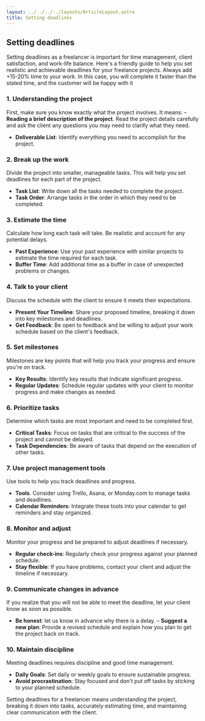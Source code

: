 ```yaml
---
layout: ../../../../layouts/ArticleLayout.astro
title: Setting deadlines
---
```


## Setting deadlines

Setting deadlines as a freelancer is important for time management, client satisfaction, and work-life balance. Here's a friendly guide to help you set realistic and achievable deadlines for your freelance projects. Always add +15-20% time to your work. In this case, you will complete it faster than the stated time, and the customer will be happy with it

### 1. Understanding the project

First, make sure you know exactly what the project involves. It means:
– **Reading a brief description of the project**. Read the project details carefully and ask the client any questions you may need to clarify what they need.
- **Deliverable List**: Identify everything you need to accomplish for the project.

### 2. Break up the work

Divide the project into smaller, manageable tasks. This will help you set deadlines for each part of the project.
- **Task List**: Write down all the tasks needed to complete the project.
- **Task Order**: Arrange tasks in the order in which they need to be completed.

### 3. Estimate the time

Calculate how long each task will take. Be realistic and account for any potential delays.
- **Past Experience**: Use your past experience with similar projects to estimate the time required for each task.
- **Buffer Time**: Add additional time as a buffer in case of unexpected problems or changes.

### 4. Talk to your client

Discuss the schedule with the client to ensure it meets their expectations.
- **Present Your Timeline**: Share your proposed timeline, breaking it down into key milestones and deadlines.
- **Get Feedback**: Be open to feedback and be willing to adjust your work schedule based on the client's feedback.

### 5. Set milestones

Milestones are key points that will help you track your progress and ensure you're on track.
- **Key Results**: Identify key results that indicate significant progress.
- **Regular Updates**: Schedule regular updates with your client to monitor progress and make changes as needed.

### 6. Prioritize tasks

Determine which tasks are most important and need to be completed first.
- **Critical Tasks**: Focus on tasks that are critical to the success of the project and cannot be delayed.
- **Task Dependencies**: Be aware of tasks that depend on the execution of other tasks.

### 7. Use project management tools

Use tools to help you track deadlines and progress.
- **Tools**. Consider using Trello, Asana, or Monday.com to manage tasks and deadlines.
- **Calendar Reminders**: Integrate these tools into your calendar to get reminders and stay organized.

### 8. Monitor and adjust

Monitor your progress and be prepared to adjust deadlines if necessary.
- **Regular check-ins**: Regularly check your progress against your planned schedule.
- **Stay flexible**: If you have problems, contact your client and adjust the timeline if necessary.

### 9. Communicate changes in advance

If you realize that you will not be able to meet the deadline, let your client know as soon as possible.
- **Be honest**: let us know in advance why there is a delay.
– **Suggest a new plan**: Provide a revised schedule and explain how you plan to get the project back on track.

### 10. Maintain discipline

Meeting deadlines requires discipline and good time management.
- **Daily Goals**: Set daily or weekly goals to ensure sustainable progress.
- **Avoid procrastination**: Stay focused and don't put off tasks by sticking to your planned schedule.

Setting deadlines for a freelancer means understanding the project, breaking it down into tasks, accurately estimating time, and maintaining clear communication with the client.